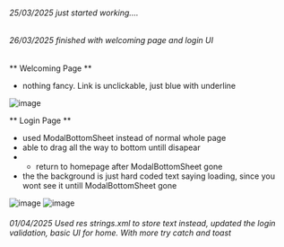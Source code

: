 ###### 25/03/2025 just started working....

###### 26/03/2025 finished with welcoming page and login UI

** Welcoming Page **
- nothing fancy. Link is unclickable, just blue with underline

![image](https://github.com/user-attachments/assets/926f76b2-685f-43b7-9ca6-afdd36c25fb6)

** Login Page **
- used ModalBottomSheet instead of normal whole page
- able to drag all the way to bottom untill disapear
- - return to homepage after ModalBottomSheet gone
- the the background is just hard coded text saying loading, since you wont see it untill ModalBottomSheet gone

![image](https://github.com/user-attachments/assets/e9f56107-92ee-4af2-b2d1-9d2f676b364d) ![image](https://github.com/user-attachments/assets/b456638b-b47e-4f46-b371-7dfeef5ade98)


###### 01/04/2025 Used res strings.xml to store text instead, updated the login validation, basic UI for home. With more try catch and toast 